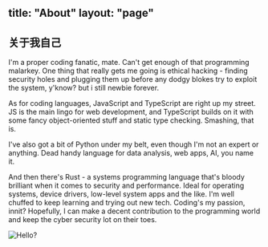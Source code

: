 title: "About"
layout: "page"
---


## 关于我自己
I'm a proper coding fanatic, mate. Can't get enough of that programming malarkey. One thing that really gets me going is ethical hacking - finding security holes and plugging them up before any dodgy blokes try to exploit the system, y'know? but i still newbie forever.

As for coding languages, JavaScript and TypeScript are right up my street. JS is the main lingo for web development, and TypeScript builds on it with some fancy object-oriented stuff and static type checking. Smashing, that is.

I've also got a bit of Python under my belt, even though I'm not an expert or anything. Dead handy language for data analysis, web apps, AI, you name it.

And then there's Rust - a systems programming language that's bloody brilliant when it comes to security and performance. Ideal for operating systems, device drivers, low-level system apps and the like.
I'm well chuffed to keep learning and trying out new tech. Coding's my passion, innit? Hopefully, I can make a decent contribution to the programming world and keep the cyber security lot on their toes.

![Hello?](https://w.wallhaven.cc/full/e4/wallhaven-e43634.png)